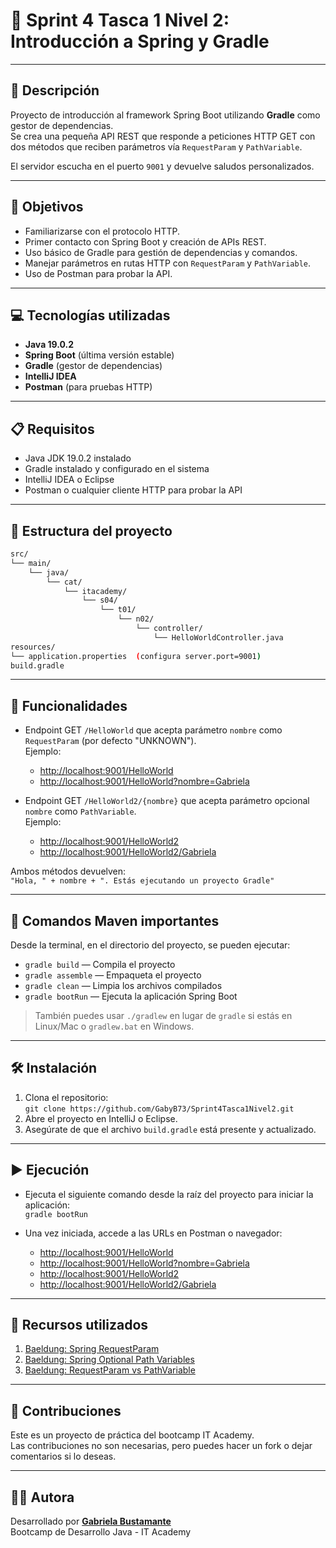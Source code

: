 # 🚀 Sprint 4 Tasca 1 Nivel 2: Introducción a Spring y Gradle

---

## 📄 Descripción

Proyecto de introducción al framework Spring Boot utilizando **Gradle** como gestor de dependencias.  
Se crea una pequeña API REST que responde a peticiones HTTP GET con dos métodos que reciben parámetros vía `RequestParam` y `PathVariable`.

El servidor escucha en el puerto `9001` y devuelve saludos personalizados.

---

## 🎯 Objetivos

- Familiarizarse con el protocolo HTTP.
- Primer contacto con Spring Boot y creación de APIs REST.
- Uso básico de Gradle para gestión de dependencias y comandos.
- Manejar parámetros en rutas HTTP con `RequestParam` y `PathVariable`.
- Uso de Postman para probar la API.

---

## 💻 Tecnologías utilizadas

- **Java 19.0.2**
- **Spring Boot** (última versión estable)
- **Gradle** (gestor de dependencias)
- **IntelliJ IDEA**
- **Postman** (para pruebas HTTP)

---

## 📋 Requisitos

- Java JDK 19.0.2 instalado
- Gradle instalado y configurado en el sistema
- IntelliJ IDEA o Eclipse
- Postman o cualquier cliente HTTP para probar la API

---

## 📁 Estructura del proyecto

```bash
src/
└── main/
    └── java/
        └── cat/
            └── itacademy/
                └── s04/
                    └── t01/
                        └── n02/
                            └── controller/
                                └── HelloWorldController.java
resources/
└── application.properties  (configura server.port=9001)
build.gradle
```

---

## 🚀 Funcionalidades

- Endpoint GET `/HelloWorld` que acepta parámetro `nombre` como `RequestParam` (por defecto "UNKNOWN").  
  Ejemplo:
    - [http://localhost:9001/HelloWorld](http://localhost:9001/HelloWorld)
    - [http://localhost:9001/HelloWorld?nombre=Gabriela](http://localhost:9001/HelloWorld?nombre=Gabriela)

- Endpoint GET `/HelloWorld2/{nombre}` que acepta parámetro opcional `nombre` como `PathVariable`.  
  Ejemplo:
    - [http://localhost:9001/HelloWorld2](http://localhost:9001/HelloWorld2)
    - [http://localhost:9001/HelloWorld2/Gabriela](http://localhost:9001/HelloWorld2/Gabriela)

Ambos métodos devuelven:  
`"Hola, " + nombre + ". Estás ejecutando un proyecto Gradle"`

---

## 🧰 Comandos Maven importantes

Desde la terminal, en el directorio del proyecto, se pueden ejecutar:

- `gradle build` — Compila el proyecto
- `gradle assemble` — Empaqueta el proyecto
- `gradle clean` — Limpia los archivos compilados
- `gradle bootRun` — Ejecuta la aplicación Spring Boot

> También puedes usar `./gradlew` en lugar de `gradle` si estás en Linux/Mac o `gradlew.bat` en Windows.

---
## 🛠️ Instalación

1. Clona el repositorio:  
   `git clone https://github.com/GabyB73/Sprint4Tasca1Nivel2.git`
2. Abre el proyecto en IntelliJ o Eclipse.
3. Asegúrate de que el archivo `build.gradle` está presente y actualizado.

---

## ▶️ Ejecución

- Ejecuta el siguiente comando desde la raíz del proyecto para iniciar la aplicación:  
  `gradle bootRun`

- Una vez iniciada, accede a las URLs en Postman o navegador:
    - [http://localhost:9001/HelloWorld](http://localhost:9001/HelloWorld)
    - [http://localhost:9001/HelloWorld?nombre=Gabriela](http://localhost:9001/HelloWorld?nom=Gabriela)
    - [http://localhost:9001/HelloWorld2](http://localhost:9001/HelloWorld2)
    - [http://localhost:9001/HelloWorld2/Gabriela](http://localhost:9001/HelloWorld2/Gabriela)

---

## 🔗 Recursos utilizados

1. [Baeldung: Spring RequestParam](https://www.baeldung.com/spring-request-param)
2. [Baeldung: Spring Optional Path Variables](https://www.baeldung.com/spring-optional-path-variables)
3. [Baeldung: RequestParam vs PathVariable](https://www.baeldung.com/spring-requestparam-vs-pathvariable)

---

## 🤝 Contribuciones

Este es un proyecto de práctica del bootcamp IT Academy.    
Las contribuciones no son necesarias, pero puedes hacer un fork o dejar comentarios si lo deseas.
  
---

## 👩‍💻 Autora

Desarrollado por **[Gabriela Bustamante](https://github.com/GabyB73)**  
Bootcamp de Desarrollo Java - IT Academy  

